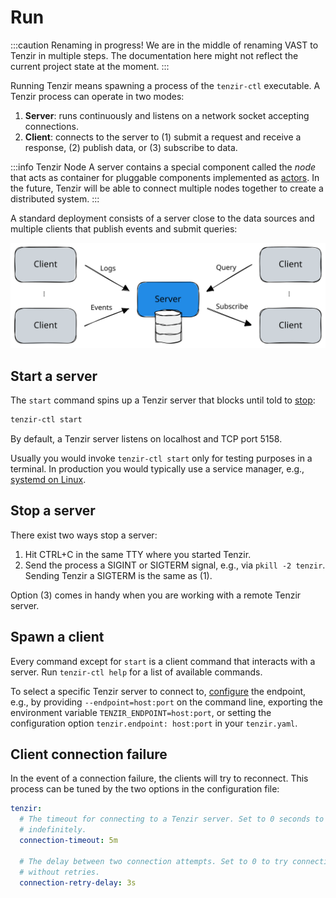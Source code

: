 # Run

:::caution Renaming in progress!
We are in the middle of renaming VAST to Tenzir in multiple steps. The
documentation here might not reflect the current project state at the moment.
:::

Running Tenzir means spawning a process of the `tenzir-ctl` executable. A Tenzir
process can operate in two modes:

1. **Server**: runs continuously and listens on a network socket accepting
   connections.
2. **Client**: connects to the server to (1) submit a request and receive a
   response, (2) publish data, or (3) subscribe to data.

:::info Tenzir Node
A server contains a special component called the *node* that acts as container
for pluggable components implemented as
[actors](../../develop/architecture/actor-model.md). In the future, Tenzir will
be able to connect multiple nodes together to create a distributed system.
:::

A standard deployment consists of a server close to the data sources and
multiple clients that publish events and submit queries:

![Client & Server](client-server.excalidraw.svg)

## Start a server

The `start` command spins up a Tenzir server that blocks until told to
[stop](#stop-a-server):

```bash
tenzir-ctl start
```

By default, a Tenzir server listens on localhost and TCP port 5158.

Usually you would invoke `tenzir-ctl start` only for testing purposes in a
terminal. In production you would typically use a service manager, e.g.,
[systemd on Linux](../../setup/install/linux.md#systemd).

## Stop a server

There exist two ways stop a server:

1. Hit CTRL+C in the same TTY where you started Tenzir.
2. Send the process a SIGINT or SIGTERM signal, e.g., via `pkill -2 tenzir`.
   Sending Tenzir a SIGTERM is the same as (1).

Option (3) comes in handy when you are working with a remote Tenzir server.

## Spawn a client

Every command except for `start` is a client command that interacts with a
server. Run `tenzir-ctl help` for a list of available commands.

To select a specific Tenzir server to connect to,
[configure](../../setup/configure.md) the endpoint, e.g., by providing
`--endpoint=host:port` on the command line, exporting the environment variable
`TENZIR_ENDPOINT=host:port`, or setting the configuration option
`tenzir.endpoint: host:port` in your `tenzir.yaml`.

## Client connection failure

In the event of a connection failure, the clients will try to reconnect.
This process can be tuned by the two options in the configuration file:

```yaml
tenzir:
  # The timeout for connecting to a Tenzir server. Set to 0 seconds to wait
  # indefinitely.
  connection-timeout: 5m

  # The delay between two connection attempts. Set to 0 to try connecting
  # without retries.
  connection-retry-delay: 3s
```
